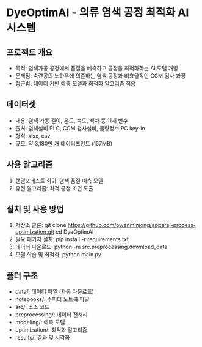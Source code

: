 # DyeOptimAI - 의류 염색 공정 최적화 AI 시스템

## 프로젝트 개요
- 목적: 염색가공 공정에서 품질을 예측하고 공정을 최적화하는 AI 모델 개발
- 문제점: 숙련공의 노하우에 의존하는 염색 공정과 비효율적인 CCM 검사 과정
- 접근법: 데이터 기반 예측 모델과 최적화 알고리즘 적용

## 데이터셋
- 내용: 염색 가동 길이, 온도, 속도, 색차 등 11개 변수
- 출처: 염색설비 PLC, CCM 검사설비, 물량정보 PC key-in
- 형식: xlsx, csv
- 규모: 약 3,180만 개 데이터포인트 (157MB)

## 사용 알고리즘
1. 랜덤포레스트 회귀: 염색 품질 예측 모델
2. 유전 알고리즘: 최적 공정 조건 도출

## 설치 및 사용 방법
1. 저장소 클론:
   git clone https://github.com/owenminjong/apparel-process-optimization.git
   cd DyeOptimAI
2. 필요 패키지 설치: pip install -r requirements.txt
3. 데이터 다운로드: python -m src.preprocessing.download_data
4. 모델 학습 및 최적화: python main.py

## 폴더 구조
- data/: 데이터 파일 (자동 다운로드)
- notebooks/: 주피터 노트북 파일
- src/: 소스 코드
- preprocessing/: 데이터 전처리
- modeling/: 예측 모델
- optimization/: 최적화 알고리즘
- results/: 결과 및 시각화
   